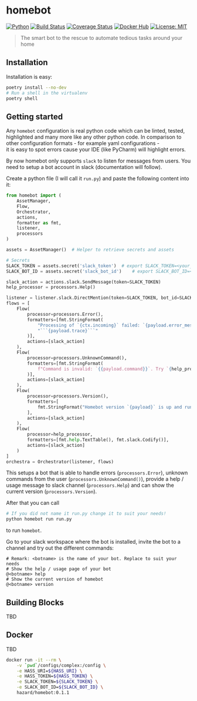 # homebot

[![Python](https://img.shields.io/badge/Python-3.7-green.svg)](https://www.python.org/)
[![Build Status](https://travis-ci.org/HazardDede/homebot.svg?branch=master)](https://travis-ci.org/HazardDede/pnp)
[![Coverage Status](https://coveralls.io/repos/github/HazardDede/homebot/badge.svg?branch=master)](https://coveralls.io/github/HazardDede/pnp?branch=master)
[![Docker Hub](https://img.shields.io/badge/docker-hub-green.svg)](https://hub.docker.com/r/hazard/homebot)
[![License: MIT](https://img.shields.io/badge/License-MIT-yellow.svg)](https://opensource.org/licenses/MIT)


> The smart bot to the rescue to automate tedious tasks around your home

## Installation

Installation is easy:

```bash
poetry install --no-dev
# Run a shell in the virtualenv
poetry shell
```

## Getting started

Any `homebot` configuration is real python code which can be linted, tested, highlighted and many more
like any other python code. In comparison to other configuration formats - for example yaml configurations -  
it is easy to spot errors cause your IDE (like PyCharm) will highlight errors.

By now homebot only supports `slack` to listen for messages from users. 
You need to setup a bot account in slack (documentation will follow).

Create a python file (I will call it `run.py`) and paste the following content into it:

```python
from homebot import (
    AssetManager,
    Flow,
    Orchestrator,
    actions,
    formatter as fmt,
    listener,
    processors
)

assets = AssetManager()  # Helper to retrieve secrets and assets

# Secrets
SLACK_TOKEN = assets.secret('slack_token')  # export SLACK_TOKEN=<your_token>
SLACK_BOT_ID = assets.secret('slack_bot_id')    # export SLACK_BOT_ID=<your_bot_id>

slack_action = actions.slack.SendMessage(token=SLACK_TOKEN)
help_processor = processors.Help()

listener = listener.slack.DirectMention(token=SLACK_TOKEN, bot_id=SLACK_BOT_ID)
flows = [
    Flow(
        processor=processors.Error(),
        formatters=[fmt.StringFormat(
            "Processing of `{ctx.incoming}` failed: `{payload.error_message}`\n"
            "```{payload.trace}```"
        )],
        actions=[slack_action]
    ),
    Flow(
        processor=processors.UnknownCommand(),
        formatters=[fmt.StringFormat(
            f"Command is invalid: `{{payload.command}}`. Try `{help_processor.command}`."
        )],
        actions=[slack_action]
    ),
    Flow(
        processor=processors.Version(),
        formatters=[
            fmt.StringFormat("Homebot version `{payload}` is up and running...")
        ],
        actions=[slack_action]
    ),
    Flow(
        processor=help_processor,
        formatters=[fmt.help.TextTable(), fmt.slack.Codify()],
        actions=[slack_action]
    )
]
orchestra = Orchestrator(listener, flows)
```

This setups a bot that is able to handle errors (`processors.Error`), unknown commands from the user (`processors.UnknownCommand()`),
provide a help / usage message to slack channel (`processors.Help`) and can show the current version (`processors.Version`).

After that you can call

```bash
# If you did not name it run.py change it to suit your needs!
python homebot run run.py
```

to run `homebot`.

Go to your slack workspace where the bot is installed, invite the bot to a channel and try out
the different commands:

```
# Remark: <botname> is the name of your bot. Replace to suit your needs
# Show the help / usage page of your bot
@<botname> help
# Show the current version of homebot
@<botname> version
```

## Building Blocks

TBD

## Docker

TBD

```bash
docker run -it --rm \
    -v `pwd`/configs/complex:/config \
    -e HASS_URI=${HASS_URI} \
    -e HASS_TOKEN=${HASS_TOKEN} \
    -e SLACK_TOKEN=${SLACK_TOKEN} \
    -e SLACK_BOT_ID=${SLACK_BOT_ID} \
    hazard/homebot:0.1.1
```